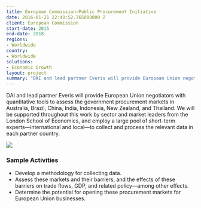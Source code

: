 ```yaml
---
title: European Commission—Public Procurement Initiative
date: 2016-01-21 22:40:52.765000000 Z
client: European Commission
start-date: 2015
end-date: 2018
regions:
- Worldwide
country:
- Worldwide
solutions:
- Economic Growth
layout: project
summary: "DAI and lead partner Everis will provide European Union negotiators with quantitative tools to assess the government procurement markets in Australia, Brazil, China, India, Indonesia, New Zealand, and Thailand."
---
```

DAI and lead partner Everis will provide European Union negotiators with quantitative tools to assess the government procurement markets in Australia, Brazil, China, India, Indonesia, New Zealand, and Thailand. We will be supported throughout this work by sector and market leaders from the London School of Economics, and employ a large pool of short-term experts—international and local—to collect and process the relevant data in each partner country.

![][1]

### Sample Activities

* Develop a methodology for collecting data.
* Assess these markets and their barriers, and the effects of these barriers on trade flows, GDP, and related policy—among other effects.
* Determine the potential for opening these procurement markets for European Union businesses.

[1]: /assets/images/projects/EC-Procurement-webpage.jpg
